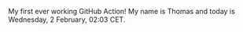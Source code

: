 My first ever working GitHub Action!
My name is Thomas and today is Wednesday, 2 February, 02:03 CET. 
